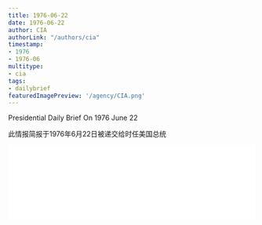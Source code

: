 ```yaml
---
title: 1976-06-22
date: 1976-06-22
author: CIA 
authorLink: "/authors/cia"
timestamp: 
- 1976
- 1976-06
multitype: 
- cia
tags: 
- dailybrief
featuredImagePreview: '/agency/CIA.png'
---
```



Presidential Daily Brief On 1976 June 22

此情报简报于1976年6月22日被递交给时任美国总统

<!--more-->





<div id="over" style="width:100%; overflow:hidden"> <iframe id="sFrame" name="sFrame" frameborder="no" border="0"  allowfullscreen marginwidth="0" scrolling="no" src = " /CIA/1976-06-22.html "  style = " position:absulute; width: 806px; top: 300;" > </iframe> </div>